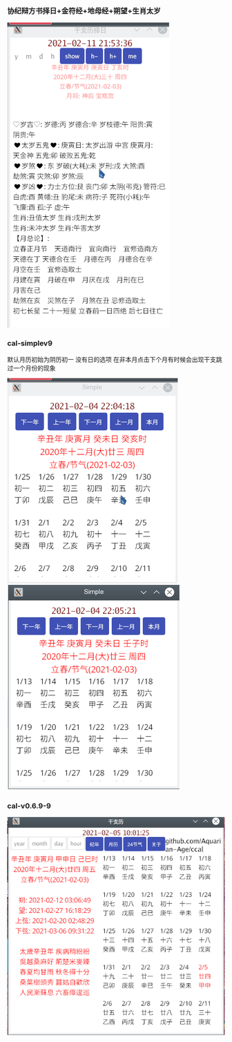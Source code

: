 ### 协纪辩方书择日+金符经+地母经+朔望+生肖太岁
![xjbfs](./xjbfs/xjbfs.gif)

### cal-simplev9
 默认月历初始为阴历初一 
 没有日的选项 在非本月点击下个月有时候会出现干支跳过一个月份的现象

  ![simplev9](./cal-simplev9/calSimplev9.gif)
 ![simplev9](./cal-simplev9/calSimplev9.png)

 ### cal-v0.6.9-9

 ![calv9](./cal-v0.6.9-9/calv9.png)

 
